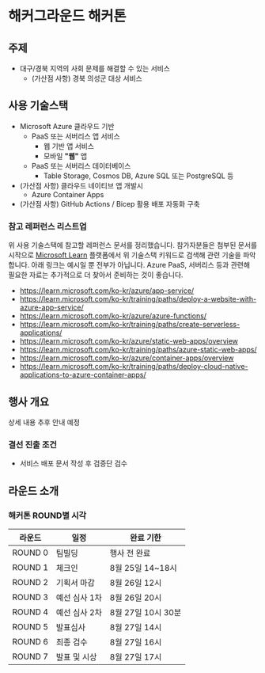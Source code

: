 # 해커그라운드 해커톤

## 주제 

* 대구/경북 지역의 사회 문제를 해결할 수 있는 서비스
    * (가산점 사항) 경북 의성군 대상 서비스

## 사용 기술스택

* Microsoft Azure 클라우드 기반
    * PaaS 또는 서버리스 앱 서비스
        * 웹 기반 앱 서비스
        * 모바일 **"웹"** 앱
    * PaaS 또는 서버리스 데이터베이스
        * Table Storage, Cosmos DB, Azure SQL 또는 PostgreSQL 등
* (가산점 사항) 클라우드 네이티브 앱 개발시 
    * Azure Container Apps
* (가산점 사항) GitHub Actions / Bicep 활용 배포 자동화 구축


### 참고 레퍼런스 리스트업

위 사용 기술스택에 참고할 레퍼런스 문서를 정리했습니다. 참가자분들은 첨부된 문서를 시작으로 [Microsoft Learn](https://learn.microsoft.com/ko-kr/) 플랫폼에서 위 기술스택 키워드로 검색해 관련 기술을 파악합니다. 아래 링크는 예시일 뿐 전부가 아닙니다. Azure PaaS, 서버리스 등과 관련해 필요한 자료는 추가적으로 더 찾아서 준비하는 것이 좋습니다.

* https://learn.microsoft.com/ko-kr/azure/app-service/
* https://learn.microsoft.com/ko-kr/training/paths/deploy-a-website-with-azure-app-service/
* https://learn.microsoft.com/ko-kr/azure/azure-functions/
* https://learn.microsoft.com/ko-kr/training/paths/create-serverless-applications/
* https://learn.microsoft.com/ko-kr/azure/static-web-apps/overview
* https://learn.microsoft.com/ko-kr/training/paths/azure-static-web-apps/
* https://learn.microsoft.com/ko-kr/azure/container-apps/overview
* https://learn.microsoft.com/ko-kr/training/paths/deploy-cloud-native-applications-to-azure-container-apps/


## 행사 개요

상세 내용 추후 안내 예정

### 결선 진출 조건

* 서비스 배포 문서 작성 후 검증단 검수



## 라운드 소개

### 해커톤 ROUND별 시각

| 라운드  | 일정          | 완료 기한          |
|---------|---------------|--------------------|
| ROUND 0 | 팀빌딩        | 행사 전 완료       |
| ROUND 1 | 체크인        | 8월 25일 14~18시   |
| ROUND 2 | 기획서 마감   | 8월 26일 12시      |
| ROUND 3 | 예선 심사 1차 | 8월 26일 20시      |
| ROUND 4 | 예선 심사 2차 | 8월 27일 10시 30분 |
| ROUND 5 | 발표심사      | 8월 27일 14시      |
| ROUND 6 | 최종 검수     | 8월 27일 16시      |
| ROUND 7 | 발표 및 시상  | 8월 27일 17시      |
